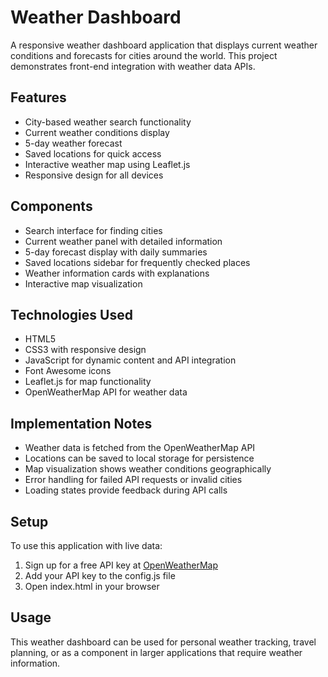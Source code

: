# Weather Dashboard

A responsive weather dashboard application that displays current weather conditions and forecasts for cities around the world. This project demonstrates front-end integration with weather data APIs.

## Features

- City-based weather search functionality
- Current weather conditions display
- 5-day weather forecast
- Saved locations for quick access
- Interactive weather map using Leaflet.js
- Responsive design for all devices

## Components

- Search interface for finding cities
- Current weather panel with detailed information
- 5-day forecast display with daily summaries
- Saved locations sidebar for frequently checked places
- Weather information cards with explanations
- Interactive map visualization

## Technologies Used

- HTML5
- CSS3 with responsive design
- JavaScript for dynamic content and API integration
- Font Awesome icons
- Leaflet.js for map functionality
- OpenWeatherMap API for weather data

## Implementation Notes

- Weather data is fetched from the OpenWeatherMap API
- Locations can be saved to local storage for persistence
- Map visualization shows weather conditions geographically
- Error handling for failed API requests or invalid cities
- Loading states provide feedback during API calls

## Setup

To use this application with live data:
1. Sign up for a free API key at [OpenWeatherMap](https://openweathermap.org/api)
2. Add your API key to the config.js file
3. Open index.html in your browser

## Usage

This weather dashboard can be used for personal weather tracking, travel planning, or as a component in larger applications that require weather information.